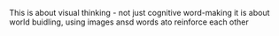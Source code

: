 This is about visual thinking - not just cognitive word-making
it is about world buidling, using images ansd words ato reinforce each other
